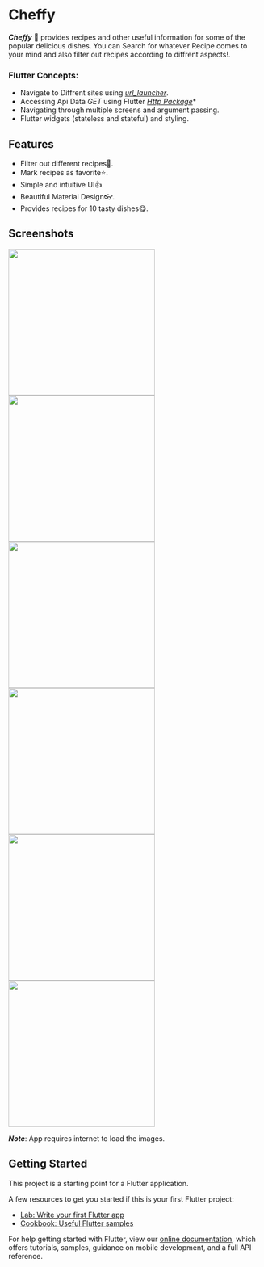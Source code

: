# Cheffy

***Cheffy*** :spaghetti: provides recipes and other useful information for some of the popular delicious dishes. You can Search for whatever Recipe comes to your mind and also filter out recipes according to diffrent aspects!.

### Flutter Concepts:

- Navigate to Diffrent sites using *[url_launcher](https://pub.dev/packages/url_launcher)*.
- Accessing Api Data *GET* using Flutter  *[Http Package](https://pub.dev/packages/provider)**
- Navigating through multiple screens and argument passing.
- Flutter widgets (stateless and stateful) and styling.

## Features
- Filter out different recipes:hamburger:.
- Mark recipes as favorite:star:.
- Simple and intuitive UI:thumbsup:.
- Beautiful Material Design:eyeglasses:.
- Provides recipes for 10 tasty dishes:yum:.

## Screenshots
[<img src="screenshots/Home_Screen_Meal_Categories.png" width="290">](screenshots/Home_Screen_Meal_Categories.png)
[<img src="screenshots/Side_Drawer.png" width="290">](screenshots/Side_Drawer.png)
[<img src="screenshots/Filters_Screen_Selected.png" width="290">](screenshots/Filters_Screen_Selected.png)
[<img src="screenshots/Quick&Easy_Category_Meals.png" width="290">](screenshots/Quick&Easy_Category_Meals.png)
[<img src="screenshots/Spaghetti_Meal_Details_Screen_Favorite.png" width="290">](screenshots/Spaghetti_Meal_Details_Screen_Favorite.png)
[<img src="screenshots/Favorites_Screen.png" width="290">](screenshots/Favorites_Screen.png)

***Note***: App requires internet to load the images.

## Getting Started

This project is a starting point for a Flutter application.

A few resources to get you started if this is your first Flutter project:

- [Lab: Write your first Flutter app](https://flutter.dev/docs/get-started/codelab)
- [Cookbook: Useful Flutter samples](https://flutter.dev/docs/cookbook)

For help getting started with Flutter, view our
[online documentation](https://flutter.dev/docs), which offers tutorials,
samples, guidance on mobile development, and a full API reference.
